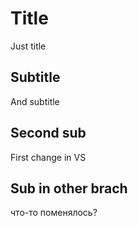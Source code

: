 # Title
Just title 

## Subtitle
And subtitle

## Second sub
First change in VS

## Sub in other brach
что-то поменялось?